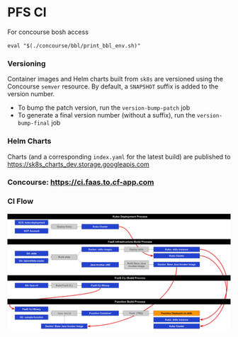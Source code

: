 # PFS CI

For concourse bosh access

```
eval "$(./concourse/bbl/print_bbl_env.sh)"
```
### Versioning
Container images and Helm charts built from `sk8s` are versioned using the Concourse `semver` resource. By default, a `SNAPSHOT` suffix is added to the version number. 
- To bump the patch version, run the `version-bump-patch` job
- To generate a final version number (without a suffix), run the `version-bump-final` job

### Helm Charts
Charts (and a corresponding `index.yaml` for the latest build) are published to https://sk8s_charts_dev.storage.googleapis.com

### Concourse: https://ci.faas.to.cf-app.com

### CI Flow
![PFS CI flow](faas_ci_process.png)

